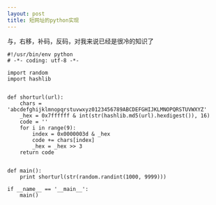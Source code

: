```yaml
---
layout: post
title: 短网址的python实现
---
```


与，右移，补码，反码，对我来说已经是很冷的知识了

    #!/usr/bin/env python
    # -*- coding: utf-8 -*-

    import random
    import hashlib


    def shorturl(url):
        chars = 'abcdefghijklmnopqrstuvwxyz0123456789ABCDEFGHIJKLMNOPQRSTUVWXYZ'
        _hex = 0x7ffffff & int(str(hashlib.md5(url).hexdigest()), 16)
        code = ''
        for i in range(9):
            index = 0x0000003d & _hex
            code += chars[index]
            _hex = _hex >> 3
        return code


    def main():
        print shorturl(str(random.randint(1000, 9999)))

    if __name__ == '__main__':
        main()

